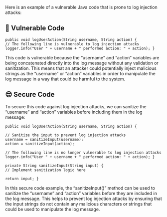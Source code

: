 Here is an example of a vulnerable Java code that is prone to log injection attacks:

## 🥺 Vulnerable Code
```
public void logUserAction(String username, String action) { 
// The following line is vulnerable to log injection attacks 
logger.info("User " + username + " performed action: " + action); }
```
This code is vulnerable because the “username” and “action” variables are being concatenated directly into the log message without any validation or sanitization. This means that an attacker could potentially inject malicious strings as the “username” or “action” variables in order to manipulate the log message in a way that could be harmful to the system.

## 😎 Secure Code
To secure this code against log injection attacks, we can sanitize the “username” and “action” variables before including them in the log message:

```
public void logUserAction(String username, String action) { 

// Sanitize the input to prevent log injection attacks 
username = sanitizeInput(username); 
action = sanitizeInput(action); 

// The following line is no longer vulnerable to log injection attacks 
logger.info("User " + username + " performed action: " + action); } 

private String sanitizeInput(String input) { 
// Implement sanitization logic here 

return input; }
```
In this secure code example, the “sanitizeInput()” method can be used to sanitize the “username” and “action” variables before they are included in the log message. This helps to prevent log injection attacks by ensuring that the input strings do not contain any malicious characters or strings that could be used to manipulate the log message.
